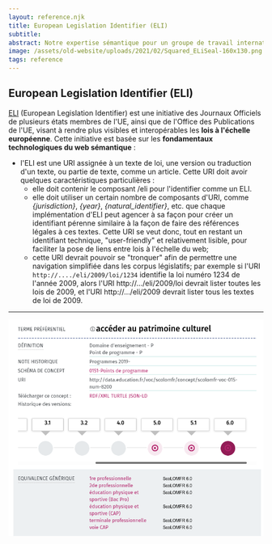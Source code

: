 ```yaml
---
layout: reference.njk
title: European Legislation Identifier (ELI)
subtitle:
abstract: Notre expertise sémantique pour un groupe de travail international, qui pose les fondations d'un "knowledge graph législatif" à l'échelle du web européen - et mondial.
image: /assets/old-website/uploads/2021/02/Squared_ELiSeal-160x130.png
tags: reference
---
```


## European Legislation Identifier (ELI)

[ELI](http://eur-lex.europa.eu/eli) (European Legislation Identifier) est une initiative des Journaux Officiels de plusieurs états membres de l'UE, ainsi que de l'Office des Publications de l'UE, visant à rendre plus visibles et interopérables les **lois à l'échelle européenne**. Cette initiative est basée sur les **fondamentaux technologiques du web sémantique** :

- l'ELI est une URI assignée à un texte de loi, une version ou traduction d'un texte, ou partie de texte, comme un article. Cette URI doit avoir quelques caractéristiques particulières :
  - elle doit contenir le composant /eli pour l'identifier comme un ELI.
  - elle doit utiliser un certain nombre de composants d'URI, comme _{jurisdiction}_, _{year}_, _{natural_identifier}_, etc. que chaque implémentation d'ELI peut agencer à sa façon pour créer un identifiant pérenne similaire à la façon de faire des références légales à ces textes. Cette URI se veut donc, tout en restant un identifiant technique, "user-friendly" et relativement lisible, pour faciliter la pose de liens entre lois à l'échelle du web;
  - cette URI devrait pouvoir se "tronquer" afin de permettre une navigation simplifiée dans les corpus législatifs; par exemple si l'URI `http://..../eli/2009/loi/1234` identifie la loi numéro 1234 de l'année 2009, alors l'URI http://.../eli/2009/loi devrait lister toutes les lois de 2009, et l'URI http://.../eli/2009 devrait lister tous les textes de loi de 2009.
  
  
---------

![scoLOMFR screenshot](/assets/old-website/uploads/2020/12/scolomfr-screenshot.png)